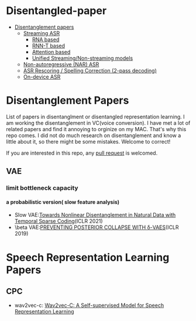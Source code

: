 # Disentangled-paper

<!-- vim-markdown-toc GFM -->

* [Disentanglement papers](#speech-recognition-papers)
	* [Streaming ASR](#streaming-asr)
		* [RNA based](#rna-based)
		* [RNN-T based](#rnn-t-based)
		* [Attention based](#attention-based)
		* [Unified Streaming/Non-streaming models](#unified-streamingnon-streaming-models)
	* [Non-autoregressive (NAR)  ASR](#non-autoregressive-nar--asr)
	* [ASR Rescoring / Spelling Correction (2-pass decoding)](#asr-rescoring--spelling-correction-2-pass-decoding)
	* [On-device ASR](#on-device-asr)

<!-- vim-markdown-toc -->

# Disentanglement Papers
List of papers in disentanglment or disentangled representation learning.
I am working the disentanglement in VC(voice conversion).
I have met a lot of related papers and find it annoying to orginize on my MAC.
That's why this repo comes.
I did not do much research on disentanglement and know a little about it, so there might be some mistakes.
Welcome to correct!

If you are interested in this repo, any [pull request](https://github.com/inconnu11/Disentangled-paper/pulls) is welcomed.

## VAE

### limit bottleneck capacity
#### a probabilistic version( slow feature analysis)
- Slow VAE:[Towards Nonlinear Disentanglement in Natural Data with Temporal Sparse Coding](https://arxiv.org/pdf/2007.10930.pdf)(ICLR 2021)
- \beta VAE:[PREVENTING POSTERIOR COLLAPSE WITH δ-VAES](https://arxiv.org/pdf/1901.03416.pdf)(ICLR 2019)


# Speech Representation Learning Papers
## CPC
- wav2vec-c: [Wav2vec-C: A Self-supervised Model for Speech Representation Learning](https://arxiv.org/pdf/2103.08393.pdf)

















